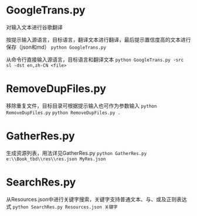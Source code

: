 # GoogleTrans.py
对输入文本进行谷歌翻译

按提示输入源语言，目标语言，翻译文本进行翻译，最后提示置信度高的文本进行保存（json和md）
`python GoogleTrans.py`

从命令行直接输入源语言，目标语言和翻译文本
`python GoogleTrans.py -src sl -dst en,zh-CN <file>`

# RemoveDupFiles.py
移除重复文件，目标目录可根据提示输入也可作为参数输入
`python RemoveDupFiles.py`
`python RemoveDupFiles.py .`

# GatherRes.py
生成资源列表，用法详见GatherRes.py
`python GatherRes.py e:\\Book_tbd\\res\\res.json MyRes.json`

# SearchRes.py
从Resources.json中进行关键字搜索，关键字支持普通文本、与、或及正则表达式
`python SearchRes.py Resources.json 关键字`

